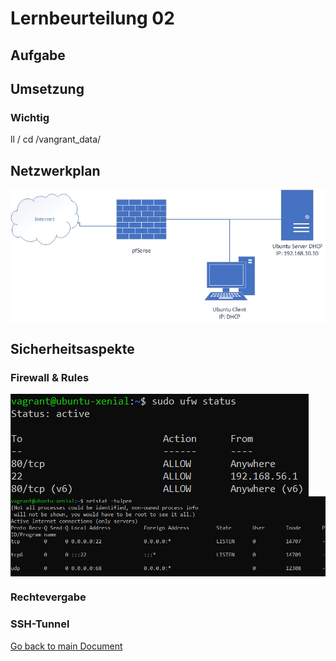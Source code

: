 # Lernbeurteilung 02

## Aufgabe

## Umsetzung
### Wichtig
ll /
cd /vangrant_data/

## Netzwerkplan
<img align="center" width="" height="" src="./img/../../img/Netzplan1.jpg" alt="Netzplan">

## Sicherheitsaspekte

### Firewall & Rules
<img align="center" width="" height="" src="./img/../../img/ufw_rules.PNG" alt="Firewall Rules">

<img align="center" width="" height="" src="./img/../../img/ufw_standard.PNG" alt="Firewall Rules">

### Rechtevergabe

### SSH-Tunnel





[Go back to main Document](https://github.com/Daddey69/Modul_300/blob/master/README.md)
